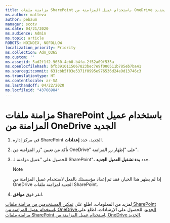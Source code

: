 ```yaml
---
title: مزامنة ملفات SharePoint باستخدام عميل المزامنة من OneDrive الجديد
ms.author: matteva
author: pebaum
manager: scotv
ms.date: 04/21/2020
ms.audience: Admin
ms.topic: article
ROBOTS: NOINDEX, NOFOLLOW
localization_priority: Priority
ms.collection: Adm_O365
ms.custom: ''
ms.assetid: 5ad2f1f2-9650-4eb0-b4fa-2f52a09f535a
ms.openlocfilehash: bfb3910115067823bec7e9f000511b785eb7ba41
ms.sourcegitcommit: 631cbb5f03e5371f0995e976536d24e9d13746c3
ms.translationtype: HT
ms.contentlocale: ar-SA
ms.lasthandoff: 04/22/2020
ms.locfileid: "43766984"
---
```

# <a name="sync-sharepoint-files-with-the-new-onedrive-sync-client"></a>مزامنة ملفات SharePoint باستخدام عميل المزامنة من OneDrive الجديد

1. في مركز إدارة SharePoint الجديد، حدد **إعدادات**.
    
2. تأكد من تعيين "زر المزامنة من OneDrive" على "إظهار زر المزامنة".
    
3. للحصول على "عميل مزامنة لـ SharePoint"، حدد **بدء تشغيل العميل الجديد**.
    
    > [!NOTE]
    > إذا لم يظهر هذا الخيار، فقد تم إعداد مؤسستك بالفعل لاستخدام عميل المزامنة من OneDrive الجديد لمزامنة ملفات SharePoint. 
  
4. انقر فوق **موافق**.
    
لمزيد من المعلومات، اطلع على [تمكين المستخدمين من مزامنة ملفات SharePoint باستخدام عميل المزامنة من OneDrive الجديد](https://go.microsoft.com/fwlink/?linkid=866433). للحصول على الإرشادات، اطلع على [مزامنة ملفات SharePoint باستخدام عميل المزامنة من OneDrive الجديد](https://go.microsoft.com/fwlink/?linkid=866427).
  

